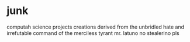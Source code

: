 # junk
computah science projects
creations derived from the unbridled hate and irrefutable command of the merciless tyrant mr. latuno
no stealerino pls
